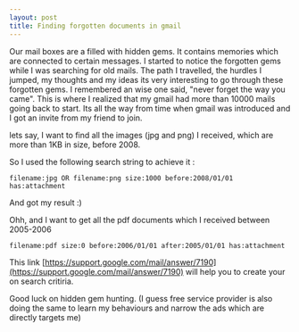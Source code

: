 ```yaml
---
layout: post
title: Finding forgotten documents in gmail
---
```


Our mail boxes are a filled with hidden gems. It contains memories which are connected to certain messages.
I started to notice the forgotten gems while I was searching for old mails. The path I travelled, the hurdles I jumped, 
my thoughts and my ideas its very interesting to go through these forgotten gems. I remembered an wise one said, "never forget the way you came". This is where I realized that my gmail had more than 10000 mails going back to start. Its all the way from time when gmail was introduced and I got an invite from my friend to join.

lets say, I want to find all the images (jpg and png) I received, which are more than 1KB in size, before 2008.

So I used the following search string to achieve it :

    
    filename:jpg OR filename:png size:1000 before:2008/01/01 has:attachment

And got my result :)

Ohh, and I want to get all the pdf documents which I received between 2005-2006

    filename:pdf size:0 before:2006/01/01 after:2005/01/01 has:attachment


This link [https://support.google.com/mail/answer/7190](https://support.google.com/mail/answer/7190) will help you to create
your on search critiria.

Good luck on hidden gem hunting.
(I guess free service provider is also doing the same to learn my behaviours and narrow the ads which are directly targets me)
